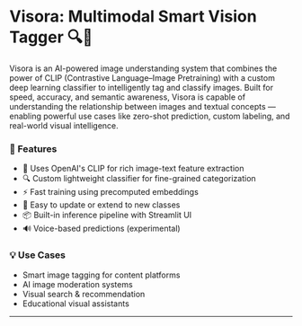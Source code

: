 # Visora: Multimodal Smart Vision Tagger 🔍🧠

Visora is an AI-powered image understanding system that combines the power of CLIP (Contrastive Language–Image Pretraining) with a custom deep learning classifier to intelligently tag and classify images. Built for speed, accuracy, and semantic awareness, Visora is capable of understanding the relationship between images and textual concepts — enabling powerful use cases like zero-shot prediction, custom labeling, and real-world visual intelligence.

### 🚀 Features
- 🧠 Uses OpenAI's CLIP for rich image-text feature extraction
- 🔍 Custom lightweight classifier for fine-grained categorization
- ⚡ Fast training using precomputed embeddings
- 🔄 Easy to update or extend to new classes
- 📦 Built-in inference pipeline with Streamlit UI
- 🔊 Voice-based predictions (experimental)

### 💡 Use Cases
- Smart image tagging for content platforms
- AI image moderation systems
- Visual search & recommendation
- Educational visual assistants

---
